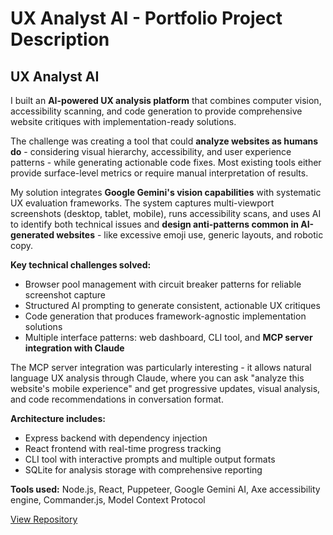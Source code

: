 # UX Analyst AI - Portfolio Project Description

## UX Analyst AI

I built an **AI-powered UX analysis platform** that combines computer vision, accessibility scanning, and code generation to provide comprehensive website critiques with implementation-ready solutions.

The challenge was creating a tool that could **analyze websites as humans do** - considering visual hierarchy, accessibility, and user experience patterns - while generating actionable code fixes. Most existing tools either provide surface-level metrics or require manual interpretation of results.

My solution integrates **Google Gemini's vision capabilities** with systematic UX evaluation frameworks. The system captures multi-viewport screenshots (desktop, tablet, mobile), runs accessibility scans, and uses AI to identify both technical issues and **design anti-patterns common in AI-generated websites** - like excessive emoji use, generic layouts, and robotic copy.

**Key technical challenges solved:**
- Browser pool management with circuit breaker patterns for reliable screenshot capture
- Structured AI prompting to generate consistent, actionable UX critiques
- Code generation that produces framework-agnostic implementation solutions
- Multiple interface patterns: web dashboard, CLI tool, and **MCP server integration with Claude**

The MCP server integration was particularly interesting - it allows natural language UX analysis through Claude, where you can ask "analyze this website's mobile experience" and get progressive updates, visual analysis, and code recommendations in conversation format.

**Architecture includes:**
- Express backend with dependency injection
- React frontend with real-time progress tracking
- CLI tool with interactive prompts and multiple output formats
- SQLite for analysis storage with comprehensive reporting

**Tools used:** Node.js, React, Puppeteer, Google Gemini AI, Axe accessibility engine, Commander.js, Model Context Protocol

[View Repository](https://github.com/grzetich/eyeson)